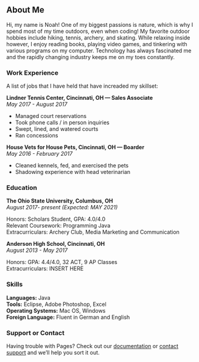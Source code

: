 ## About Me

Hi, my name is Noah! One of my biggest passions is nature, which is why I spend most of my time outdoors, even when coding! My favorite outdoor hobbies include hiking, tennis, archery, and skating. While relaxing inside however, I enjoy reading books, playing video games, and tinkering with various programs on my computer. Technology has always fascinated me and the rapidly changing industry keeps me on my toes constantly.     

### Work Experience

A list of jobs that I have held that have increaded my skillset:


**Lindner Tennis Center, Cincinnati, OH — Sales Associate** <br>
_May 2017 - August 2017_ <br>
- Managed court reservations
- Took phone calls / in person inquiries
- Swept, lined, and watered courts	
- Ran concessions


**House Vets for House Pets, Cincinnati, OH — Boarder** <br>
_May 2016 - February 2017_ <br>
- Cleaned kennels, fed, and exercised the pets
- Shadowing experience with head veterinarian



### Education

**The Ohio State University, Columbus, OH** <br>
_August 2017- present (Expected: MAY 2021)_ <br>

Honors: Scholars Student, GPA: 4.0/4.0 <br>
Relevant Coursework: Programming Java <br>
Extracurriculars: Archery Club, Media Marketing and Communication <br>


**Anderson High School, Cincinnati, OH** <br>
_August 2013 - May 2017_ <br>

Honors: GPA: 4.4/4.0, 32 ACT,  9 AP Classes <br> 
Extracurriculars: INSERT HERE <br>



### Skills
**Languages:** Java <br>
**Tools:** Eclipse, Adobe Photoshop, Excel <br>
**Operating Systems:** Mac OS, Windows <br>
**Foreign Language:** Fluent in German and English <br>



### Support or Contact

Having trouble with Pages? Check out our [documentation](https://help.github.com/categories/github-pages-basics/) or [contact support](https://github.com/contact) and we’ll help you sort it out.
